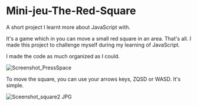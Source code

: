 # Mini-jeu-The-Red-Square
A short project I learnt more about JavaScript with.

It's a game which in you can move a small red square in an area. That's all.
I made this project to challenge myself during my learning of JavaScript.


I made the code as much organized as I could.


![Screenshot_PressSpace](https://user-images.githubusercontent.com/77278385/135821171-38e86e06-b5f0-4e19-91ed-0728cbc544f5.JPG)

To move the square, you can use your arrows keys, ZQSD or WASD. It's simple.


![Sceenshot_square2 JPG](https://user-images.githubusercontent.com/77278385/135821173-af624ece-ef5d-40b7-b637-f1ec9bb00032.jpg)
